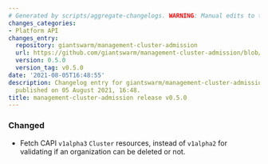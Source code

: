 ```yaml
---
# Generated by scripts/aggregate-changelogs. WARNING: Manual edits to this files will be overwritten.
changes_categories:
- Platform API
changes_entry:
  repository: giantswarm/management-cluster-admission
  url: https://github.com/giantswarm/management-cluster-admission/blob/master/CHANGELOG.md#050---2021-08-05
  version: 0.5.0
  version_tag: v0.5.0
date: '2021-08-05T16:48:55'
description: Changelog entry for giantswarm/management-cluster-admission version 0.5.0,
  published on 05 August 2021, 16:48.
title: management-cluster-admission release v0.5.0
---
```


### Changed
- Fetch CAPI `v1alpha3` `Cluster` resources, instead of `v1alpha2` for validating if an organization can be deleted or not.
